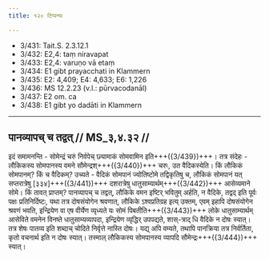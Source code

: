 ```yaml
---
title: १२० टिप्पन्यः

---
```

- 3/431: Tait.S. 2.3.12.1
- 3/432: E2,4: taṃ niravapat
- 3/433: E2,4: varuṇo vā etaṃ
- 3/434: E1 gibt prayacchati in Klammern
- 3/435: E2: 4,409; E4: 4,633; E6: 1,226
- 3/436: MS 12.2.23 (v.l.: pūrvacodanāl)
- 3/437: E2 om. ca
- 3/438: E1 gibt yo dadāti in Klammern

____________________________________________


## पानव्यापच् च तद्वत् // MS_३,४.३२ //

इदं समामनन्ति - सोमेन्द्रं चरुं निर्वपेच् छ्यामाकं सोमवामिन इति+++({3/439})+++। तत्र संदेहः - लौकिकस्य सोमपानस्य वमने सौमेन्द्रश्+++({3/440})+++ चरुः, उत वैदिकस्येति। किं लौकिकं सोमपानम्? किं च वैदिकम्? उच्यते - वैदिकं सोमपानं ज्योतिष्टोमे तद्विकृतिषु च, लौकिकं सोमपानं यत् सप्तरात्रेषु [३३४]+++({3/441})+++ दशरात्रेषु धातुसाम्यार्थम्+++({3/442})+++ आसेव्यमाने सोमे। किं तावत् प्राप्तम्? पानव्यापच् च तद्वत्, लौकिके वमन इष्टिर् भवितुम् अर्हति, न वैदिके, तद्वद् इति पूर्वः पक्षः प्रतिनिर्दिष्टः, यथा तत्र दोषसंयोगेन श्रवणात्, लौकिके ऽश्वप्रतिग्रह इत्य् उक्तम्, एवम् इहापि दोषसंयोगेन श्रवणं भवति, इन्द्रियेण वा एष वीर्येण व्यृध्यते यः सोमं पिबतीति+++({3/443})+++ लोके धातुसाम्यार्थम् आसेविते वमनेन विनष्ते धातुसाम्यव्यापदा, इन्द्रियेण व्यृद्धिर् उपपद्यते, शास्-त्राद् धि वैदिके न दोषः स्यात्। तत्र शेषः पातव्य इति शब्दाच् चोदिते निर्वृत्ते नास्ति दोषः। यद्य् अपि वम्यते, तथापि पानक्रिया तत्र निर्वर्तिता, कृतो वचनार्थ इति न दोषः स्यात्। तस्माल् लौकिकस्य सोमपानस्य व्यापदि सौमेन्द्रः+++({3/444})+++ स्यात्।
